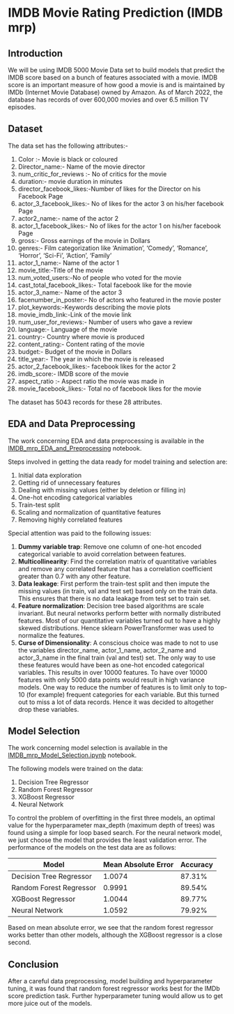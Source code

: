 # IMDB Movie Rating Prediction (IMDB mrp)

## Introduction
We will be using IMDB 5000 Movie Data set to build models that predict the IMDB score based on a bunch of features associated with a movie. IMDB score is an important measure of how good a movie is and is maintained by IMDb (Internet Movie Database) owned by Amazon. As of March 2022, the database has records of over 600,000 movies and over 6.5 million TV episodes.
## Dataset
The data set has the following attributes:-

1. Color :- Movie is black or coloured
2. Director_name:- Name of the movie director
3. num_critic_for_reviews :- No of critics for the movie
4. duration:- movie duration in minutes
5. director_facebook_likes:-Number of likes for the Director on his Facebook Page
6. actor_3_facebook_likes:- No of likes for the actor 3 on his/her facebook Page
7. actor2_name:- name of the actor 2
8. actor_1_facebook_likes:- No of likes for the actor 1 on his/her facebook Page
9. gross:- Gross earnings of the movie in Dollars
10. genres:- Film categorization like ‘Animation’, ‘Comedy’, ‘Romance’, ‘Horror’, ‘Sci-Fi’, ‘Action’, ‘Family’
11. actor_1_name:- Name of the actor 1
12. movie_title:-Title of the movie
13. num_voted_users:-No of people who voted for the movie
14. cast_total_facebook_likes:- Total facebook like for the movie
15. actor_3_name:- Name of the actor 3
16. facenumber_in_poster:- No of actors who featured in the movie poster
17. plot_keywords:-Keywords describing the movie plots
18. movie_imdb_link:-Link of the movie link
19. num_user_for_reviews:- Number of users who gave a review
20. language:- Language of the movie
21. country:- Country where movie is produced
22. content_rating:- Content rating of the movie
23. budget:- Budget of the movie in Dollars
24. title_year:- The year in which the movie is released
25. actor_2_facebook_likes:- facebook likes for the actor 2
26. imdb_score:- IMDB score of the movie
27. aspect_ratio :- Aspect ratio the movie was made in
28. movie_facebook_likes:- Total no of facebook likes for the movie

The dataset has 5043 records for these 28 attributes.
## EDA and Data Preprocessing
The work concerning EDA and data preprocessing is available in the [IMDB_mrp_EDA_and_Preprocessing](https://github.com/NBK-code/IMDB_Movie_Rating_Prediction/blob/main/IMDB_mrp_EDA_and_Preprocessing.ipynb) notebook.

Steps involved in getting the data ready for model training and selection are:

1. Initial data exploration
2. Getting rid of unnecessary features
3. Dealing with missing values (either by deletion or filling in)
4. One-hot encoding categorical variables
5. Train-test split
6. Scaling and normalization of quantitative features
7. Removing highly correlated features

Special attention was paid to the following issues:

1. **Dummy variable trap**: Remove one column of one-hot encoded categorical variable to avoid correlation between features.
2. **Multicollinearity**: Find the correlation matrix of quantitative variables and remove any correlated feature that has a correlation coefficient greater than 0.7 with any other feature.
3. **Data leakage**: First perform the train-test split and then impute the missing values (in train, val and test set) based only on the train data. This ensures that there is no data leakage from test set to train set.
4. **Feature normalization**: Decision tree based algorithms are scale invariant. But neural networks perform better with normally distributed features. Most of our quantitative variables turned out to have a highly skewed distributions. Hence sklearn PowerTransformer was used to normalize the features.
5. **Curse of Dimensionality**: A conscious choice was made to not to use the variables director_name, actor_1_name, actor_2_name and actor_3_name in the final train (val and test) set. The only way to use these features would have been as one-hot encoded categorical variables. This results in over 10000 features. To have over 10000 features with only 5000 data points would result in high variance models. One way to reduce the number of features is to limit only to top-10 (for example) frequent categories for each variable. But this turned out to miss a lot of data records. Hence it was decided to altogether drop these variables. 

## Model Selection
The work concerning model selection is available in the [IMDB_mrp_Model_Selection.ipynb](https://github.com/NBK-code/IMDB_Movie_Rating_Prediction/blob/main/IMDB_mrp_Model_Selection.ipynb) notebook.

The following models were trained on the data:

1. Decision Tree Regressor
2. Random Forest Regressor
3. XGBoost Regressor
4. Neural Network

To control the problem of overfitting in the first three models, an optimal value for the hyperparameter max_depth (maximum depth of trees) was found using a simple for loop based search. For the neural network model, we just choose the model that provides the least validation error. The performance of the models on the test data are as follows:

| Model | Mean Absolute Error | Accuracy |
| --- | --- | --- |
| Decision Tree Regressor | 1.0074 | 87.31% |
| Random Forest Regressor | 0.9991 | 89.54% |
| XGBoost Regressor | 1.0044 | 89.77% |
| Neural Network | 1.0592 | 79.92% |

Based on mean absolute error, we see that the random forest regressor works better than other models, although the XGBoost regressor is a close second. 

## Conclusion
After a careful data preprocessing, model building and hyperparameter tuning, it was found that random forest regressor works best for the IMDb score prediction task. Further hyperparameter tuning would allow us to get more juice out of the models.
